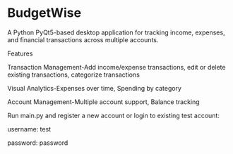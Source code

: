 # BudgetWise
A Python PyQt5-based desktop application for tracking income, expenses, and financial transactions across multiple accounts.

Features

Transaction Management-Add income/expense transactions, edit or delete existing transactions, categorize transactions

Visual Analytics-Expenses over time, Spending by category

Account Management-Multiple account support, Balance tracking

Run main.py and register a new account or login to existing test account:

username: test

password: password
